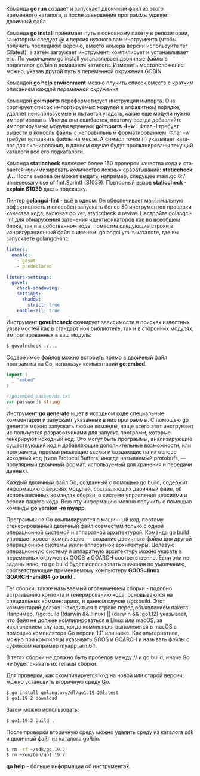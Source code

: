 Команда **go run** создает и запускает двоичный файл из этого временного каталога, а после завершения программы удаляет двоичный файл.

Команда **go install** при­нимает путь к основному пакету в репозитории, за которым следует @ и версия нужного вам инструмента (чтобы получить последнюю версию, вместо номера версии используйте тег @latest), а затем загружает инструмент, компилирует и устанавливает его. По умолчанию go install устанавливает двоичные файлы в подкаталог go/bin в домашнем каталоге. Изменить местоположение можно, указав другой путь в переменной окружения GOBIN. 

Командой **go help environment** можно плучить  список вместе с кратким описанием каждой *переменной окружения*.

Командой **goimports** переформатирует инструк­ции импорта. Она сортирует список импортируемых модулей в алфавитном порядке, удаляет неиспользуемые и пытается угадать, какие еще модули нужно импортировать. Иногда она ошибается, поэтому всегда добавляйте импортируе­мые модули вручную:
**goimports -l -w .**
Флаг -l требует вывести в консоль файлы с неправильным форматированием.
Флаг -w требует исправить файлы на месте. 
А символ точки (.) указывает ката­лог для сканирования, в данном случае будут просканированы текущий каталоги все его подкаталоги.

Команда **staticcheck**  включает более 150 проверок качества кода и ста­рается минимизировать количество ложных срабатываний:
**staticcheck ./...**
После вызова он может выдать, например, следущее main.go:6:7: unnecessary use of fmt.Sprintf (S1039). Повторный вызов **staticcheck -explain S1039** дасть подсказку.

Линтер  **golangci-lint** -  всё в одном. Он обеспечивает максимальную эффективность и способен запускать более 50 инструментов проверки качества кода, включая go vet, staticcheck и revive. Настройте golangci-lint для обнаружения затенения иденти­фикаторов как во всеобщем блоке, так и в собственном коде, поместив следующие строки в конфигурационный файл с именем .golangci.yml в каталоге, где вы запускаете golangci-lint:
``` yml
linters:
  enable:
    - govet
    - predeclared

linters-settings:
  govet:
    check-shadowing:
    settings:
      shadow:
        strict: true
    enable-all: true
```
 Инструмент **govulncheck** сканирует зависимости в поисках известных уязвимостей как в стандарт­
ной библиотеке, так и в сторонних модулях, импортированных в ваш модуль: 
``` bash
$ govulncheck ./...
```
Содержимое файлов можно встроить прямо в двоичный файл программы на Go, используя комментарии **go:embed**.
``` go
import (
  _ "embed"
)

//go:embed passwords.txt
var passwords string
```
Инструмент **go generate** ищет в исходном коде специальные комментарии и запускает указанные в них программы. С помощью go generate можно запускать любые команды, чаще всего этот инструмент ис­
пользуется разработчиками для запуска программ, которые генерируют исходный код. Это могут быть программы, анализи­рующие существующий код и добавляющие дополнительные возможности, или
программы, просматривающие схемы и создающие на их основе исходный код (типа Protocol Buffers, иногда называемый protobufs, — популярный дво­ичный формат, используемый для хранения и передачи данных).

Каждый двоичный файл Go, созданный с помощью go build, содержит информацию о версиях модулей, составляющих двоичный файл, об использованных командах сборки, о системе управления вер­сиями и версии вашего кода. Всю эту информацию можно получить с по­мощью команды **go version -m myapp**.

Программы на Go компилируются в машинный код, поэтому сгенерированный двоичный файл совместим только с одной операционной системой и аппаратной архитектурой. Команда go build упрощает кросс-
компиляцию — создание двоичного файла для другой операционной системы и/или аппаратной архитектуры. Целевую операционную систему и аппаратную архитектуру можно указать в переменных окружения GOOS и GOARCH соответствен­но. Если они не заданы явно, то go build будет использовать значения по умолча­нию, соответствующие применяемому компьютеру **GOOS=linux GOARCH=amd64 go build .**.

Тег сборки, также называемый ограничением сборки - подобно встраиванию контента и генерированию кода, основываются на специальных комментариях, в данном случае //go:build. Этот комментарий должен находиться в строке перед объявлением пакета. Например, //go:build (!darwin && !linux) || (darwin && !go1.12) указывает, что файл не должен компилироваться в Linux или macOS, за исключением случаев, когда компиляция выполняется в macOS с помощью компилятора Go версии 1.11 или ниже. Как альтернатива, можно при компиляци указывать GOOS и GOARCH и называть файлы с суфиксом например myapp_arm64.

В тегах сборки не должно быть пробелов между // и go:build, иначе Go не будет считать их тегами сборки.

Для про­верки, как скомпилируется код на новой или старой версии, можно установить вторичную среду Go. 
``` bash
$ go install golang.org/dl/go1.19.2@latest
$ go1.19.2 download
```
Затем можно использовать:
``` bash
$ go1.19.2 build .
```
После проверки вторичную среду можно удалить среду из каталога sdk и двоичный файл из каталога go/bin.
``` bash
$ rm -rf ~/sdk/go.19.2
$ rm ~/go/bin/go1.19.2
```

**go help** - больше информации об инструментах.
